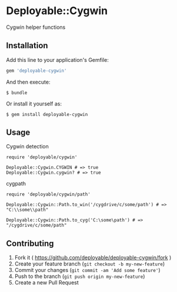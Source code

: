 # Deployable::Cygwin

Cygwin helper functions

## Installation

Add this line to your application's Gemfile:

```ruby
gem 'deployable-cygwin'
```

And then execute:

    $ bundle

Or install it yourself as:

    $ gem install deployable-cygwin

## Usage

Cygwin detection

    require 'deployable/cygwin'

    Deployable::Cygwin.CYGWIN # => true
    Deployable::Cygwin.cygwin? # => true

cygpath

    require 'deployable/cygwin/path'

    Deployable::Cygwin::Path.to_win('/cygdrive/c/some/path') # => "C:\\some\\path"

    Deployable::Cygwin::Path.to_cyg('C:\some\path') # => "/cygdrive/c/some/path"


## Contributing

1. Fork it ( https://github.com/deployable/deployable-cygwin/fork )
2. Create your feature branch (`git checkout -b my-new-feature`)
3. Commit your changes (`git commit -am 'Add some feature'`)
4. Push to the branch (`git push origin my-new-feature`)
5. Create a new Pull Request
